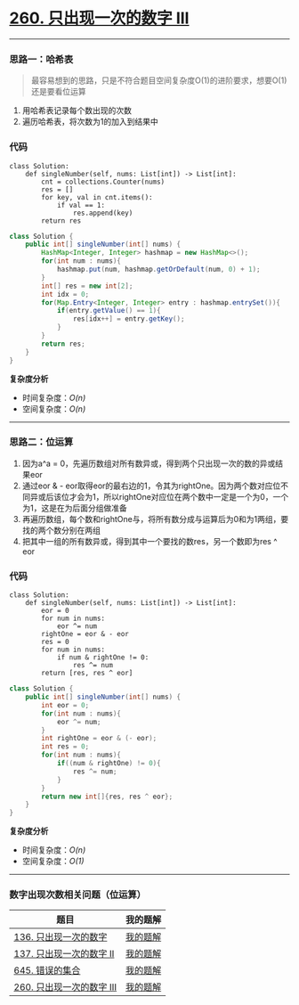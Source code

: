 # [260. 只出现一次的数字 III](https://leetcode-cn.com/problems/single-number-iii/)
***
### 思路一：哈希表
>最容易想到的思路，只是不符合题目空间复杂度O(1)的进阶要求，想要O(1)还是要看位运算
1. 用哈希表记录每个数出现的次数
2. 遍历哈希表，将次数为1的加入到结果中

### 代码
```Python3 []
class Solution:
    def singleNumber(self, nums: List[int]) -> List[int]:
        cnt = collections.Counter(nums)
        res = []
        for key, val in cnt.items():
            if val == 1:
                res.append(key)
        return res
```

```Java []
class Solution {
    public int[] singleNumber(int[] nums) {
        HashMap<Integer, Integer> hashmap = new HashMap<>();
        for(int num : nums){
            hashmap.put(num, hashmap.getOrDefault(num, 0) + 1);
        }
        int[] res = new int[2];
        int idx = 0;
        for(Map.Entry<Integer, Integer> entry : hashmap.entrySet()){
            if(entry.getValue() == 1){
                res[idx++] = entry.getKey();
            }
        }
        return res;
    }
}
```

**复杂度分析**
- 时间复杂度：*O(n)*
- 空间复杂度：*O(n)*
***
### 思路二：位运算
1. 因为a^a = 0，先遍历数组对所有数异或，得到两个只出现一次的数的异或结果eor
2. 通过eor & - eor取得eor的最右边的1，令其为rightOne。因为两个数对应位不同异或后该位才会为1，所以rightOne对应位在两个数中一定是一个为0，一个为1，这是在为后面分组做准备
3. 再遍历数组，每个数和rightOne与，将所有数分成与运算后为0和为1两组，要找的两个数分别在两组
4. 把其中一组的所有数异或，得到其中一个要找的数res，另一个数即为res ^ eor

### 代码
```Python3 []
class Solution:
    def singleNumber(self, nums: List[int]) -> List[int]:
        eor = 0
        for num in nums:
            eor ^= num
        rightOne = eor & - eor
        res = 0
        for num in nums:
            if num & rightOne != 0:
                res ^= num
        return [res, res ^ eor]
```

```Java []
class Solution {
    public int[] singleNumber(int[] nums) {
        int eor = 0;
        for(int num : nums){
            eor ^= num;
        }
        int rightOne = eor & (- eor);
        int res = 0;
        for(int num : nums){
            if((num & rightOne) != 0){
                res ^= num;
            }
        }
        return new int[]{res, res ^ eor};
    }
}
```

**复杂度分析**
- 时间复杂度：*O(n)*
- 空间复杂度：*O(1)*
***
### 数字出现次数相关问题（位运算）
|  题目   | 我的题解  |
|  ----  | ----  |
| [136. 只出现一次的数字](https://leetcode-cn.com/problems/single-number/)  | [我的题解](https://leetcode-cn.com/problems/single-number/solution/136-zhi-chu-xian-yi-ci-de-shu-zi-wei-yun-igeb/) |
| [137. 只出现一次的数字 II](https://leetcode-cn.com/problems/single-number-ii/)  | [我的题解](https://leetcode-cn.com/problems/single-number-ii/solution/137-zhi-chu-xian-yi-ci-de-shu-zi-iiwei-y-oa1w/)|
| [645. 错误的集合](https://leetcode-cn.com/problems/set-mismatch/)  | [我的题解](https://leetcode-cn.com/problems/set-mismatch/solution/645-cuo-wu-de-ji-he-wei-yun-suan-fen-zu-k5i5n/) |
| [260. 只出现一次的数字 III](https://leetcode-cn.com/problems/single-number-iii/)  | [我的题解](https://leetcode-cn.com/problems/single-number-iii/solution/260-zhi-chu-xian-yi-ci-de-shu-zi-iiiha-x-l37m/) |